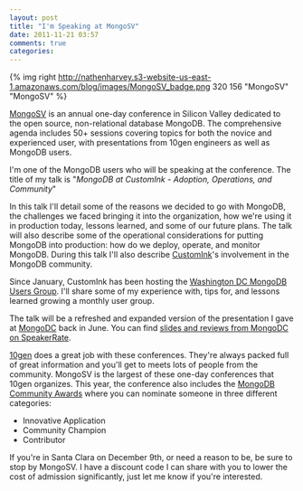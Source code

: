 ```yaml
---
layout: post
title: "I'm Speaking at MongoSV"
date: 2011-11-21 03:57
comments: true
categories: 
---
```

{% img right http://nathenharvey.s3-website-us-east-1.amazonaws.com/blog/images/MongoSV_badge.png 320 156 "MongoSV" "MongoSV" %}

[MongoSV](http://www.10gen.com/events/mongosv-2011) is an annual one-day conference in Silicon Valley dedicated to the open source, non-relational database MongoDB. The comprehensive agenda includes 50+ sessions covering topics for both the novice and experienced user, with presentations from 10gen engineers as well as MongoDB users.

I'm one of the MongoDB users who will be speaking at the conference. The title of my talk is "*MongoDB at CustomInk - Adoption, Operations, and Community*"

In this talk I'll detail some of the reasons we decided to go with MongoDB, the challenges we faced bringing it into the organization, how we're using it in production today, lessons learned, and some of our future plans. The talk will also describe some of the operational considerations for putting MongoDB into production: how do we deploy, operate, and monitor MongoDB. During this talk I'll also describe [CustomInk](http://www.customink.com)'s involvement in the MongoDB community.

Since January, CustomInk has been hosting the [Washington DC MongoDB Users Group](http://www.meetup.com/Washington-DC-MongoDB-Users-Group). I'll share some of my experience with, tips for, and lessons learned growing a monthly user group.

The talk will be a refreshed and expanded version of the presentation I gave at [MongoDC](http://www.10gen.com/events/mongodc-2011) back in June. You can find [slides and reviews from MongoDC on SpeakerRate](http://speakerrate.com/events/985-mongodc).

[10gen](http://www.10gen.com/) does a great job with these conferences. They're always packed full of great information and you'll get to meets lots of people from the community. MongoSV is the largest of these one-day conferences that 10gen organizes. This year, the conference also includes the [MongoDB Community Awards](https://docs.google.com/spreadsheet/viewform?formkey=dGNvYzNpY3BTMHFrZWRVLVpuTktoSmc6MQ) where you can nominate someone in three different categories:

  * Innovative Application
  * Community Champion
  * Contributor

If you're in Santa Clara on December 9th, or need a reason to be, be sure to stop by MongoSV. I have a discount code I can share with you to lower the cost of admission significantly, just let me know if you're interested.